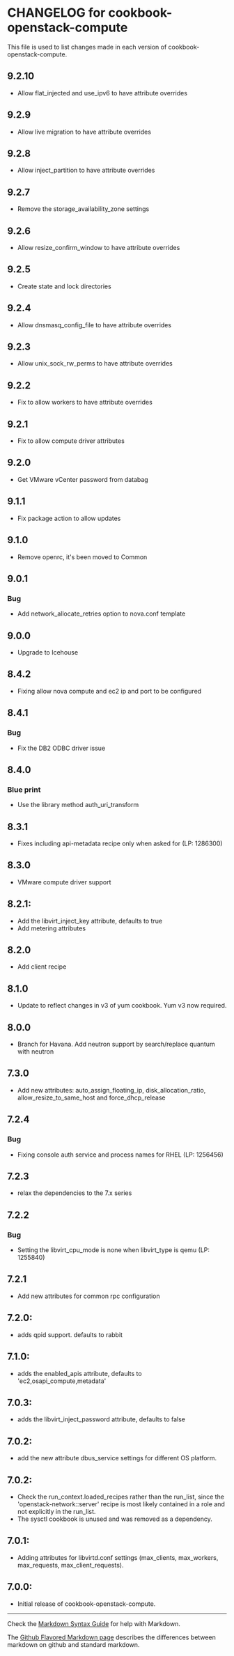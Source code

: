 # CHANGELOG for cookbook-openstack-compute

This file is used to list changes made in each version of cookbook-openstack-compute.
## 9.2.10
* Allow flat_injected and use_ipv6 to have attribute overrides

## 9.2.9
* Allow live migration to have attribute overrides

## 9.2.8
* Allow inject_partition to have attribute overrides

## 9.2.7
* Remove the storage_availability_zone settings

## 9.2.6
* Allow resize_confirm_window to have attribute overrides

## 9.2.5
* Create state and lock directories

## 9.2.4
* Allow dnsmasq_config_file to have attribute overrides

## 9.2.3
* Allow unix_sock_rw_perms to have attribute overrides

## 9.2.2
* Fix to allow workers to have attribute overrides

## 9.2.1
* Fix to allow compute driver attributes

## 9.2.0
* Get VMware vCenter password from databag

## 9.1.1
* Fix package action to allow updates

## 9.1.0
* Remove openrc, it's been moved to Common

## 9.0.1
### Bug
* Add network_allocate_retries option to nova.conf template

## 9.0.0
* Upgrade to Icehouse

## 8.4.2
* Fixing allow nova compute and ec2 ip and port to be configured

## 8.4.1
### Bug
* Fix the DB2 ODBC driver issue

## 8.4.0
### Blue print
* Use the library method auth_uri_transform

## 8.3.1
* Fixes including api-metadata recipe only when asked for (LP: 1286300)

## 8.3.0
* VMware compute driver support

## 8.2.1:
* Add the libvirt_inject_key attribute, defaults to true
* Add metering attributes

## 8.2.0
* Add client recipe

## 8.1.0
* Update to reflect changes in v3 of yum cookbook. Yum v3 now required.

## 8.0.0
* Branch for Havana. Add neutron support by search/replace quantum with neutron

## 7.3.0
* Add new attributes: auto_assign_floating_ip, disk_allocation_ratio, allow_resize_to_same_host
  and force_dhcp_release

## 7.2.4
### Bug
* Fixing console auth service and process names for RHEL (LP: 1256456)

## 7.2.3
* relax the dependencies to the 7.x series

## 7.2.2
### Bug
* Setting the libvirt_cpu_mode is none when libvirt_type is qemu (LP: 1255840)

## 7.2.1
* Add new attributes for common rpc configuration

## 7.2.0:
* adds qpid support. defaults to rabbit

## 7.1.0:
* adds the enabled_apis attribute, defaults to 'ec2,osapi_compute,metadata'

## 7.0.3:
* adds the libvirt_inject_password attribute, defaults to false

## 7.0.2:
* add the new attribute dbus_service settings for different OS platform.

## 7.0.2:
* Check the run_context.loaded_recipes rather than the run_list, since the
  'openstack-network::server' recipe is most likely contained in a role and
  not explicitly in the run_list.
* The sysctl cookbook is unused and was removed as a dependency.

## 7.0.1:
* Adding attributes for libvirtd.conf settings (max_clients, max_workers,
  max_requests, max_client_requests).

## 7.0.0:
* Initial release of cookbook-openstack-compute.

- - -
Check the [Markdown Syntax Guide](http://daringfireball.net/projects/markdown/syntax) for help with Markdown.

The [Github Flavored Markdown page](http://github.github.com/github-flavored-markdown/) describes the differences between markdown on github and standard markdown.

